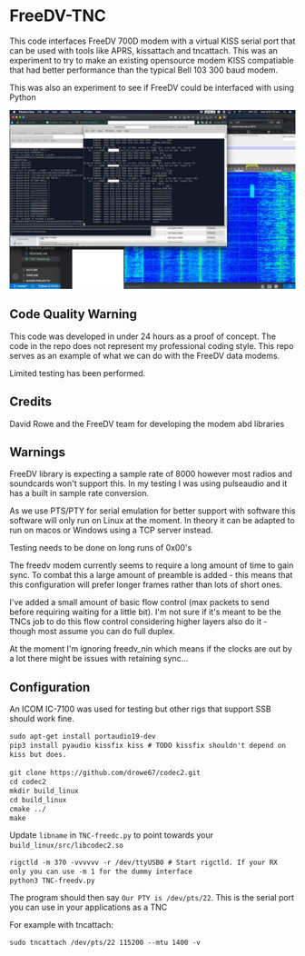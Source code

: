 FreeDV-TNC
==

This code interfaces FreeDV 700D modem with a virtual KISS serial port that can be used with tools like APRS, kissattach and tncattach. This was an experiment to try to make an existing opensource modem KISS compatiable that had better performance than the typical Bell 103 300 baud modem.

This was also an experiment to see if FreeDV could be interfaced with using Python

![Waterfall showing freedv-tnc operating](./example.jpeg)

Code Quality Warning
--

This code was developed in under 24 hours as a proof of concept. The code in the repo does not represent my professional coding style. This repo serves as an example of what we can do with the FreeDV data modems.

Limited testing has been performed.

Credits
--
David Rowe and the FreeDV team for developing the modem abd libraries 

Warnings
--
FreeDV library is expecting a sample rate of 8000 however most radios and soundcards won't support this. In my testing I was using pulseaudio and it has a built in sample rate conversion.

As we use PTS/PTY for serial emulation for better support with software this software will only run on Linux at the moment. In theory it can be adapted to run on macos or Windows using a TCP server instead.

Testing needs to be done on long runs of 0x00's

The freedv modem currently seems to require a long amount of time to gain sync. To combat this a large amount of preamble is added - this means that this configuration will prefer longer frames rather than lots of short ones.

I've added a small amount of basic flow control (max packets to send before requiring waiting for a little bit). I'm not sure if it's meant to be the TNCs job to do this flow control considering higher layers also do it - though most assume you can do full duplex.

At the moment I'm ignoring freedv_nin which means if the clocks are out by a lot there might be issues with retaining sync...

Configuration
--

An ICOM IC-7100 was used for testing but other rigs that support SSB should work fine.

```
sudo apt-get install portaudio19-dev
pip3 install pyaudio kissfix kiss # TODO kissfix shouldn't depend on kiss but does.

git clone https://github.com/drowe67/codec2.git
cd codec2
mkdir build_linux
cd build_linux
cmake ../
make
```

Update `libname` in `TNC-freedc.py` to point towards your `build_linux/src/libcodec2.so`

```
rigctld -m 370 -vvvvvv -r /dev/ttyUSB0 # Start rigctld. If your RX only you can use -m 1 for the dummy interface
python3 TNC-freedv.py 
```

The program should then say `Our PTY is /dev/pts/22`. This is the serial port you can use in your applications as a TNC

For example with tncattach:
```
sudo tncattach /dev/pts/22 115200 --mtu 1400 -v
```